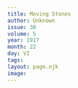 ```yaml
---
title: Moving Stones
author: Unknown
issue: 30
volume: 5
year: 1917
month: 22
day: VI
tags:
layout: page.njk
image:
---
```



